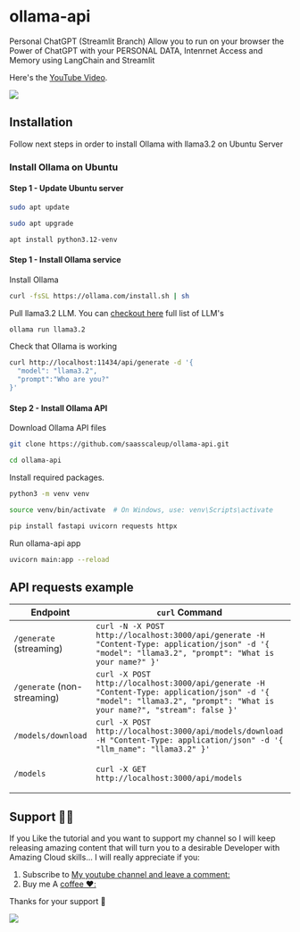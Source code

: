 # ollama-api

Personal ChatGPT (Streamlit Branch) Allow you to run on your browser the Power of ChatGPT with your PERSONAL DATA, Intenrnet Access and Memory using LangChain and Streamlit

Here's the [YouTube Video](https://youtu.be/us1l14STMX4).

<a href="https://www.buymeacoffee.com/scaleupsaas"><img src="https://img.buymeacoffee.com/button-api/?text=Buy me a coffee&emoji=&slug=scaleupsaas&button_colour=BD5FFF&font_colour=ffffff&font_family=Cookie&outline_colour=000000&coffee_colour=FFDD00" /></a>

## Installation

Follow next steps in order to install Ollama with llama3.2 on Ubuntu Server

### Install Ollama on Ubuntu

#### Step 1 - Update Ubuntu server

```sh
sudo apt update
```

```sh
sudo apt upgrade
```

```sh
apt install python3.12-venv
```

#### Step 1 - Install Ollama service

Install Ollama
```sh
curl -fsSL https://ollama.com/install.sh | sh
```

Pull llama3.2 LLM. You can [checkout here](https://github.com/ollama/ollama?tab=readme-ov-file#model-library) full list of LLM's

```sh
ollama run llama3.2
```

Check that Ollama is working

```sh
curl http://localhost:11434/api/generate -d '{
  "model": "llama3.2",
  "prompt":"Who are you?"
}'
```

#### Step 2 - Install Ollama API 

Download Ollama API files

```sh
git clone https://github.com/saasscaleup/ollama-api.git
```

```sh
cd ollama-api
```

Install required packages.

```sh
python3 -m venv venv
```

```sh
source venv/bin/activate  # On Windows, use: venv\Scripts\activate
```

```sh
pip install fastapi uvicorn requests httpx
```

Run ollama-api app


```sh
uvicorn main:app --reload
```

## API requests example


| Endpoint                   | `curl` Command                                                                                               | Description                      |
|----------------------------|-------------------------------------------------------------------------------------------------------------|----------------------------------|
| `/generate` (streaming)    | ``` curl -N -X POST http://localhost:3000/api/generate -H "Content-Type: application/json" -d '{ "model": "llama3.2", "prompt": "What is your name?" }' ``` | Request streamed generation      |
| `/generate` (non-streaming)| ``` curl -X POST http://localhost:3000/api/generate -H "Content-Type: application/json" -d '{ "model": "llama3.2", "prompt": "What is your name?", "stream": false }' ``` | Request non-streamed generation  |
| `/models/download`         | ``` curl -X POST http://localhost:3000/api/models/download -H "Content-Type: application/json" -d '{ "llm_name": "llama3.2" }' ``` | Download specified model         |
| `/models`                  | ``` curl -X GET http://localhost:3000/api/models ```                                                          | List available models            |

## Support 🙏😃
  
 If you Like the tutorial and you want to support my channel so I will keep releasing amazing content that will turn you to a desirable Developer with Amazing Cloud skills... I will really appreciate if you:
 
 1. Subscribe to [My youtube channel and leave a comment:](http://www.youtube.com/@ScaleUpSaaS?sub_confirmation=1)
 2. Buy me A [coffee ❤️:](https://www.buymeacoffee.com/scaleupsaas)

Thanks for your support 🙏

<a href="https://www.buymeacoffee.com/scaleupsaas"><img src="https://img.buymeacoffee.com/button-api/?text=Buy me a coffee&emoji=&slug=scaleupsaas&button_colour=FFDD00&font_colour=000000&font_family=Cookie&outline_colour=000000&coffee_colour=ffffff" /></a>


